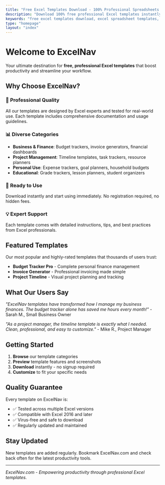 ```yaml
---
title: "Free Excel Templates Download - 100% Professional Spreadsheets | ExcelNav"
description: "Download 100% free professional Excel templates instantly. Get budget trackers, invoice generators, project management tools, financial dashboards & more. No registration required - boost your productivity today!"
keywords: "free excel templates download, excel spreadsheet templates, budget tracker excel, invoice template free, project management excel, financial dashboard template, business templates excel, personal budget spreadsheet"
type: "homepage"
layout: "index"
---
```


# Welcome to ExcelNav

Your ultimate destination for **free, professional Excel templates** that boost productivity and streamline your workflow.

## Why Choose ExcelNav?

### 🎯 **Professional Quality**
All our templates are designed by Excel experts and tested for real-world use. Each template includes comprehensive documentation and usage guidelines.

### 📊 **Diverse Categories**
- **Business & Finance**: Budget trackers, invoice generators, financial dashboards
- **Project Management**: Timeline templates, task trackers, resource planners  
- **Personal Use**: Expense trackers, goal planners, household budgets
- **Educational**: Grade trackers, lesson planners, student organizers

### 🚀 **Ready to Use**
Download instantly and start using immediately. No registration required, no hidden fees.

### 💡 **Expert Support**
Each template comes with detailed instructions, tips, and best practices from Excel professionals.

## Featured Templates

Our most popular and highly-rated templates that thousands of users trust:

- **Budget Tracker Pro** - Complete personal finance management
- **Invoice Generator** - Professional invoicing made simple
- **Project Timeline** - Visual project planning and tracking

## What Our Users Say

*"ExcelNav templates have transformed how I manage my business finances. The budget tracker alone has saved me hours every month!"* - Sarah M., Small Business Owner

*"As a project manager, the timeline template is exactly what I needed. Clean, professional, and easy to customize."* - Mike R., Project Manager

## Getting Started

1. **Browse** our template categories
2. **Preview** template features and screenshots
3. **Download** instantly - no signup required
4. **Customize** to fit your specific needs

## Quality Guarantee

Every template on ExcelNav is:
- ✅ Tested across multiple Excel versions
- ✅ Compatible with Excel 2016 and later
- ✅ Virus-free and safe to download
- ✅ Regularly updated and maintained

## Stay Updated

New templates are added regularly. Bookmark ExcelNav.com and check back often for the latest productivity tools.

---

*ExcelNav.com - Empowering productivity through professional Excel templates.*